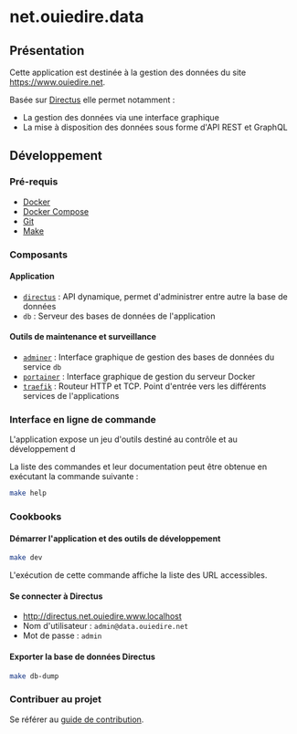 # net.ouiedire.data

## Présentation

Cette application est destinée à la gestion des données du site https://www.ouiedire.net.

Basée sur [Directus](https://directus.io/) elle permet notamment :

- La gestion des données via une interface graphique
- La mise à disposition des données sous forme d'API REST et GraphQL

## Développement

### Pré-requis

- [Docker](https://www.docker.com/)
- [Docker Compose](https://docs.docker.com/compose/)
- [Git](https://git-scm.com/)
- [Make](https://www.gnu.org/software/make/)

### Composants

#### Application

- [`directus`](https://directus.io/) : API dynamique, permet d'administrer entre autre la base de données
- `db` : Serveur des bases de données de l'application

#### Outils de maintenance et surveillance

- [`adminer`](https://www.adminer.org) : Interface graphique de gestion des bases de données du service `db`
- [`portainer`](https://www.portainer.io) : Interface graphique de gestion du serveur Docker
- [`traefik`](https://www.traefik.io) : Routeur HTTP et TCP. Point d'entrée vers les différents services de l'applications

### Interface en ligne de commande

L'application expose un jeu d'outils destiné au contrôle et au développement d

La liste des commandes et leur documentation peut être obtenue en exécutant la commande suivante :

```sh
make help
```

### Cookbooks

#### Démarrer l'application et des outils de développement

```sh
make dev
```

L'exécution de cette commande affiche la liste des URL accessibles.

#### Se connecter à Directus

- <http://directus.net.ouiedire.www.localhost>
- Nom d'utilisateur : `admin@data.ouiedire.net`
- Mot de passe : `admin`

#### Exporter la base de données Directus

```sh
make db-dump
```

### Contribuer au projet

Se référer au [guide de contribution](/CONTRIBUTING.md).

